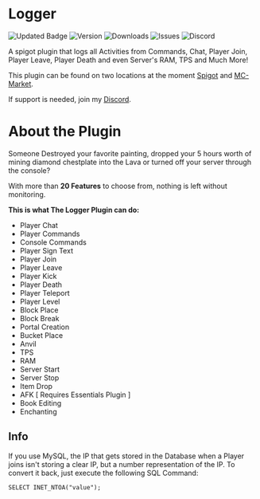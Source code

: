 # Logger

![Updated Badge](https://badges.pufler.dev/updated/ExceptedPrism3/Logger)
![Version](https://img.shields.io/github/v/release/ExceptedPrism3/Logger)
![Downloads](https://img.shields.io/github/downloads/ExceptedPrism3/Logger/total)
![Issues](https://img.shields.io/github/issues/ExceptedPrism3/Logger)
![Discord](https://img.shields.io/discord/850407951629287424)

A spigot plugin that logs all Activities from Commands, Chat, Player Join, Player Leave, Player Death and even Server's RAM, TPS and Much More!

This plugin can be found on two locations at the moment [Spigot](https://www.spigotmc.org/resources/logger.94236) and [MC-Market](https://www.mc-market.org/resources/20657/).

If support is needed, join my [Discord](https://discord.gg/MfR5mcpVfX).

# About the Plugin
Someone Destroyed your favorite painting, dropped your 5 hours worth of mining diamond chestplate into the Lava or turned off your server through the console?

With more than **20 Features** to choose from, nothing is left without monitoring.

**This is what The Logger Plugin can do:**
* Player Chat
* Player Commands
* Console Commands
* Player Sign Text
* Player Join
* Player Leave
* Player Kick
* Player Death
* Player Teleport
* Player Level
* Block Place
* Block Break
* Portal Creation
* Bucket Place
* Anvil
* TPS
* RAM
* Server Start
* Server Stop
* Item Drop
* AFK [ Requires Essentials Plugin ]
* Book Editing
* Enchanting

## Info
If you use MySQL, the IP that gets stored in the Database when a Player joins
isn't storing a clear IP, but a number representation of the IP.
To convert it back, just execute the following SQL Command:

```mysql
SELECT INET_NTOA("value");
```
